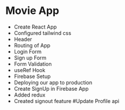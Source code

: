 # Movie App


- Create React App
- Configured tailwind css
- Header
- Routing of App
- Login Form
- Sign up Form
- Form Validation
- useRef Hook
- Firebase Setup
- Deploying our app to production
- Create SignUp in Firebase App
- Added redux 
- Created signout feature
#Update Profile api